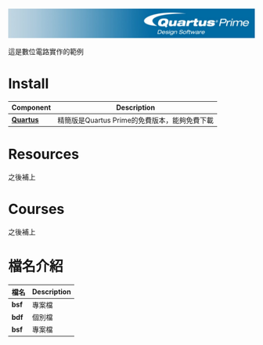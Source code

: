 ![Quartus Logo](assets/quartus-Prime-banner.jpg)

這是數位電路實作的範例

# Install
 Component | Description |
| ---- | --- |
| [**Quartus**](https://www.intel.com.tw/content/www/tw/zh/products/details/fpga/development-tools/quartus-prime/resource.html) | 精簡版是Quartus Prime的免費版本，能夠免費下載 |

# Resources
之後補上

# Courses
之後補上

# 檔名介紹
 檔名 | Description |
| ---- | --- |
| **bsf** | 專案檔 |
| **bdf** | 個別檔 |
| **bsf** | 專案檔 |
